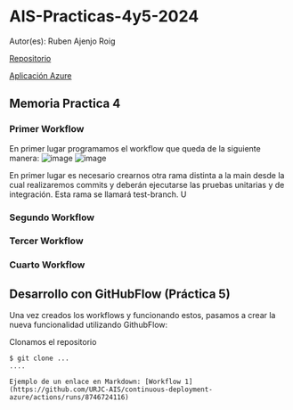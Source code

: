 # AIS-Practicas-4y5-2024

Autor(es): Ruben Ajenjo Roig 

[Repositorio](https://github.com/AjenjoRuben14/ais-r.ajenjo-l.rodriguez-2024-ghf.git)

[Aplicación Azure](http://ais-nitflex2.westeurope.azurecontainer.io:8080/)

## Memoria Practica 4
### Primer Workflow
En primer lugar programamos el workflow que queda de la siguiente manera:
![image](https://github.com/AjenjoRuben14/ais-r.ajenjo-l.rodriguez-2024-ghf/assets/67601117/701b2b38-eca0-4672-aa38-657215fee022)
![image](https://github.com/AjenjoRuben14/ais-r.ajenjo-l.rodriguez-2024-ghf/assets/67601117/814d85f0-c7ec-40ac-8d4d-859e1b5f583d)


En primer lugar es necesario crearnos otra rama distinta a la main desde la cual realizaremos commits y deberán ejecutarse las pruebas unitarias y de integración. Esta rama se llamará test-branch.
U
### Segundo Workflow
### Tercer Workflow
### Cuarto Workflow

## Desarrollo con GitHubFlow (Práctica 5)

Una vez creados los workflows y funcionando estos, pasamos a crear la nueva funcionalidad utilizando GithubFlow:

Clonamos el repositorio

```
$ git clone ...
....

Ejemplo de un enlace en Markdown: [Workflow 1](https://github.com/URJC-AIS/continuous-deployment-azure/actions/runs/8746724116)
